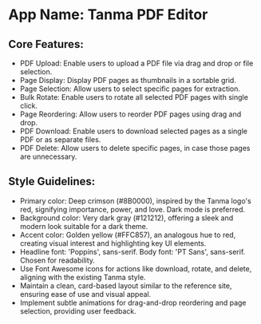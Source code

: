 # **App Name**: Tanma PDF Editor

## Core Features:

- PDF Upload: Enable users to upload a PDF file via drag and drop or file selection.
- Page Display: Display PDF pages as thumbnails in a sortable grid.
- Page Selection: Allow users to select specific pages for extraction.
- Bulk Rotate: Enable users to rotate all selected PDF pages with single click.
- Page Reordering: Allow users to reorder PDF pages using drag and drop.
- PDF Download: Enable users to download selected pages as a single PDF or as separate files.
- PDF Delete: Allow users to delete specific pages, in case those pages are unnecessary.

## Style Guidelines:

- Primary color: Deep crimson (#8B0000), inspired by the Tanma logo's red, signifying importance, power, and love. Dark mode is preferred.
- Background color: Very dark gray (#121212), offering a sleek and modern look suitable for a dark theme.
- Accent color: Golden yellow (#FFC857), an analogous hue to red, creating visual interest and highlighting key UI elements.
- Headline font: 'Poppins', sans-serif. Body font: 'PT Sans', sans-serif. Chosen for readability.
- Use Font Awesome icons for actions like download, rotate, and delete, aligning with the existing Tanma style.
- Maintain a clean, card-based layout similar to the reference site, ensuring ease of use and visual appeal.
- Implement subtle animations for drag-and-drop reordering and page selection, providing user feedback.
